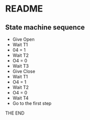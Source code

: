 # README
## State machine sequence
- Give Open
- Wait T1 
- 04 = 1
- Wait T2
- O4 = 0
- Wait T3
- Give Close
- Wait T1
- O4 = 1
- Wait T2
- O4 = 0
- Wait T4
- Go to the first step

THE END
